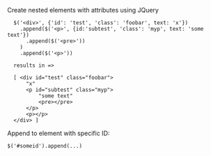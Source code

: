 Create nested elements with attributes using JQuery

```
  $('<div>', {'id': 'test', 'class': 'foobar', text: 'x'})
    .append($('<p>', {id:'subtest', 'class': 'myp', text: 'some text'})
      .append($('<pre>'))
    )
    .append($('<p>'))
  
  results in =>
  
  [ <div id="test" class="foobar">
      "x"
      <p id="subtest" class="myp">
          "some text"
          <pre></pre>
      </p>
      <p></p>
  </div> ]
```

Append to element with specific ID:

```
$('#someid').append(...)
```
